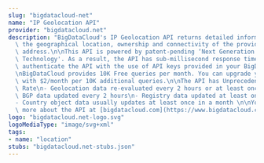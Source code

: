 ```yaml
---
slug: "bigdatacloud-net"
name: "IP Geolocation API"
provider: "bigdatacloud.net"
description: "BigDataCloud's IP Geolocation API returns detailed information about\
  \ the geographical location, ownership and connectivity of the provided IPv4 IP\
  \ address.\n\nThis API is powered by patent-pending ‘Next Generation IP Geolocation\
  \ Technology'. As a result, the API has sub-millisecond response time.\n\nYou can\
  \ authenticate the API with the use of API keys provided in your BigDataCloud account.\n\
  \nBigDataCloud provides 10K Free queries per month. You can upgrade your package\
  \ with $2/month per 10K additional queries.\n\nThe API has Unprecedented Update\
  \ Rate\n- Geolocation data re-evaluated every 2 hours or at least once a day\n-\
  \ BGP data updated every 2 hours\n- Registry data updated at least once a day\n\
  - Country object data usually updates at least once in a month \n\nYou can learn\
  \ more about the API at [bigdatacloud.com](https://www.bigdatacloud.com/ip-geolocation-apis)."
logo: "bigdatacloud.net-logo.svg"
logoMediaType: "image/svg+xml"
tags:
- name: "location"
stubs: "bigdatacloud.net-stubs.json"
---
```

